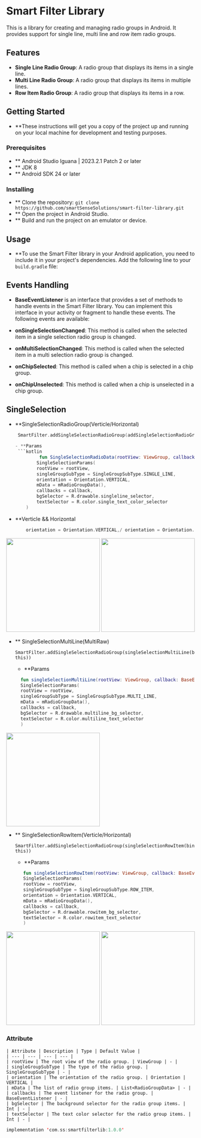 # Smart Filter Library

This is a library for creating and managing radio groups in Android. It provides support for single line, multi line and row item radio groups.

## Features

- **Single Line Radio Group**: A radio group that displays its items in a single line.
- **Multi Line Radio Group**: A radio group that displays its items in multiple lines.
- **Row Item Radio Group**: A radio group that displays its items in a row.

## Getting Started

- **These instructions will get you a copy of the project up and running on your local machine for development and testing purposes.

### Prerequisites

- ** Android Studio Iguana | 2023.2.1 Patch 2 or later
- ** JDK 8
- ** Android SDK 24 or later

### Installing

- ** Clone the repository: `git clone https://github.com/smartSenseSolutions/smart-filter-library.git`
- ** Open the project in Android Studio.
- ** Build and run the project on an emulator or device.

## Usage

- **To use the Smart Filter library in your Android application, you need to include it in your project's dependencies. Add the following line to your `build.gradle` file:

## Events Handling
- **BaseEventListener** is an interface that provides a set of methods to handle events in the Smart Filter library. You can implement this interface in your activity or fragment to handle these events. The following events are available:

- **onSingleSelectionChanged**: This method is called when the selected item in a single selection radio group is changed.
- **onMultiSelectionChanged**: This method is called when the selected item in a multi selection radio group is changed.
- **onChipSelected**: This method is called when a chip is selected in a chip group.
- **onChipUnselected**: This method is called when a chip is unselected in a chip group.


## SingleSelection
  - **SingleSelectionRadioGroup(Verticle/Horizontal)
  
     ```kotlin              
      SmartFilter.addSingleSelectionRadioGroup(addSingleSelectionRadioGroup(binding.root, this))
        
    - **Params
      ```kotlin
              fun SingleSelectionRadioData(rootView: ViewGroup, callback: BaseEventListener) =
             SingleSelectionParams(
             rootView = rootView,
             singleGroupSubType = SingleGroupSubType.SINGLE_LINE,
             orientation = Orientation.VERTICAL,
             mData = mRadioGroupData(),
             callbacks = callback,
             bgSelector = R.drawable.singleline_selector,
             textSelector = R.color.single_text_color_selector
         )
    
   - **Verticle && Horizontal
        
      ```kotlin
          orientation = Orientation.VERTICAL,/ orientation = Orientation.HORIZONTAL,

   <img src="media/single_selection_verticle.png" width="250" />  <img src="media/single_selection_horizental.png" width="250" />


  - ** SingleSelectionMultiLine(MultiRaw)
       
        SmartFilter.addSingleSelectionRadioGroup(singleSelectionMultiLine(binding.root, this))

    - **Params
    ```kotlin
      fun singleSelectionMultiLine(rootView: ViewGroup, callback: BaseEventListener) =
      SingleSelectionParams(
      rootView = rootView,
      singleGroupSubType = SingleGroupSubType.MULTI_LINE,
      mData = mRadioGroupData(),
      callbacks = callback,
      bgSelector = R.drawable.multiline_bg_selector,
      textSelector = R.color.multiline_text_selector
      )   
    
  <img src="media/single_selection_multiline.png" width="250" />

  - ** SingleSelectionRowItem(Verticle/Horizontal)
           
        SmartFilter.addSingleSelectionRadioGroup(singleSelectionRowItem(binding.root, this))
    
     - **Params
     ```kotlin
        fun singleSelectionRowItem(rootView: ViewGroup, callback: BaseEventListener) =
        SingleSelectionParams(
        rootView = rootView,
        singleGroupSubType = SingleGroupSubType.ROW_ITEM,
        orientation = Orientation.VERTICAL,
        mData = mRadioGroupData(),
        callbacks = callback,
        bgSelector = R.drawable.rowitem_bg_selector,
        textSelector = R.color.rowitem_text_selector
        )
    
<img src="media/single_selection_row_item_horizental.png" width="250" /> <img src="media/single_selection_row_item_verticle.png.png" width="250" />

### Attribute      
         
    | Attribute | Description | Type | Default Value |
    | --- | --- | --- | --- |
    | rootView | The root view of the radio group. | ViewGroup | - |
    | singleGroupSubType | The type of the radio group. | SingleGroupSubType | - |
    | orientation | The orientation of the radio group. | Orientation | VERTICAL |
    | mData | The list of radio group items. | List<RadioGroupData> | - |
    | callbacks | The event listener for the radio group. | BaseEventListener | - |
    | bgSelector | The background selector for the radio group items. | Int | - |
    | textSelector | The text color selector for the radio group items. | Int | - |
     
 
```kotlin
implementation 'com.ss:smartfilterlib:1.0.0'
